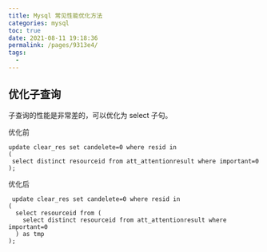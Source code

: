```yaml
---
title: Mysql 常见性能优化方法
categories: mysql
toc: true
date: 2021-08-11 19:18:36
permalink: /pages/9313e4/
tags: 
  - 
---
```


## 优化子查询

子查询的性能是非常差的，可以优化为 select 子句。

优化前

```
update clear_res set candelete=0 where resid in
(
 select distinct resourceid from att_attentionresult where important=0
);
```

优化后

```
 update clear_res set candelete=0 where resid in
(
  select resourceid from (
    select distinct resourceid from att_attentionresult where important=0
  ) as tmp
);
```
